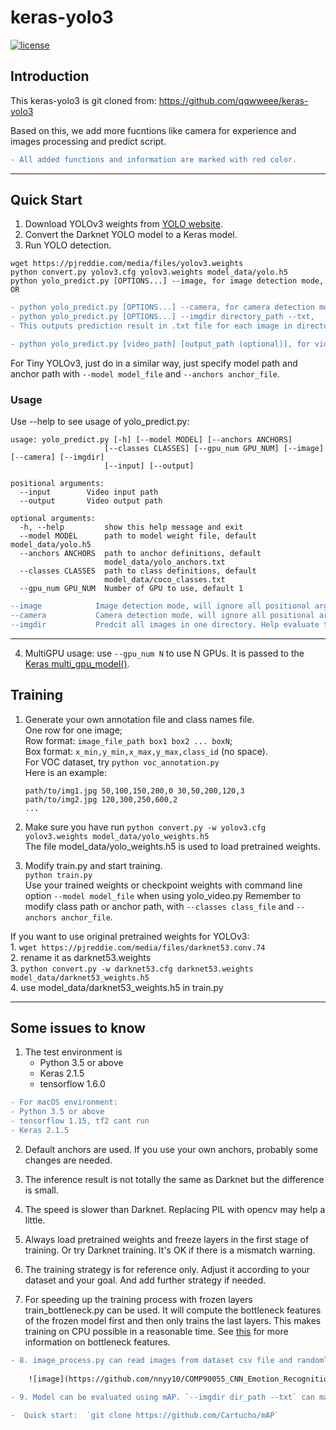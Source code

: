 # keras-yolo3

[![license](https://img.shields.io/github/license/mashape/apistatus.svg)](LICENSE)

## Introduction

This keras-yolo3 is git cloned from: https://github.com/qqwweee/keras-yolo3

Based on this, we add more fucntions like camera for experience and images processing and predict script.
```diff
- All added functions and information are marked with red color.
```


---

## Quick Start

1. Download YOLOv3 weights from [YOLO website](http://pjreddie.com/darknet/yolo/).
2. Convert the Darknet YOLO model to a Keras model.
3. Run YOLO detection.

```
wget https://pjreddie.com/media/files/yolov3.weights
python convert.py yolov3.cfg yolov3.weights model_data/yolo.h5
python yolo_predict.py [OPTIONS...] --image, for image detection mode, OR
```
```diff
- python yolo_predict.py [OPTIONS...] --camera, for camera detection mode, OR
- python yolo_predict.py [OPTIONS...] --imgdir directory_path --txt, 
- This outputs prediction result in .txt file for each image in directory, OR

- python yolo_predict.py [video_path] [output_path (optional)], for video detection mode
```

For Tiny YOLOv3, just do in a similar way, just specify model path and anchor path with `--model model_file` and `--anchors anchor_file`.

### Usage
Use --help to see usage of yolo_predict.py:
```
usage: yolo_predict.py [-h] [--model MODEL] [--anchors ANCHORS]
                     [--classes CLASSES] [--gpu_num GPU_NUM] [--image] [--camera] [--imgdir]
                     [--input] [--output]

positional arguments:
  --input        Video input path
  --output       Video output path

optional arguments:
  -h, --help         show this help message and exit
  --model MODEL      path to model weight file, default model_data/yolo.h5
  --anchors ANCHORS  path to anchor definitions, default
                     model_data/yolo_anchors.txt
  --classes CLASSES  path to class definitions, default
                     model_data/coco_classes.txt
  --gpu_num GPU_NUM  Number of GPU to use, default 1
```
```diff
--image            Image detection mode, will ignore all positional arguments
--camera           Camera detection mode, will ignore all positional arguments
--imgdir           Predcit all images in one directory. Help evaluate the model using mAP.
```
---

4. MultiGPU usage: use `--gpu_num N` to use N GPUs. It is passed to the [Keras multi_gpu_model()](https://keras.io/utils/#multi_gpu_model).

## Training

1. Generate your own annotation file and class names file.  
    One row for one image;  
    Row format: `image_file_path box1 box2 ... boxN`;  
    Box format: `x_min,y_min,x_max,y_max,class_id` (no space).  
    For VOC dataset, try `python voc_annotation.py`  
    Here is an example:
    ```
    path/to/img1.jpg 50,100,150,200,0 30,50,200,120,3
    path/to/img2.jpg 120,300,250,600,2
    ...
    ```

2. Make sure you have run `python convert.py -w yolov3.cfg yolov3.weights model_data/yolo_weights.h5`  
    The file model_data/yolo_weights.h5 is used to load pretrained weights.

3. Modify train.py and start training.  
    `python train.py`  
    Use your trained weights or checkpoint weights with command line option `--model model_file` when using yolo_video.py
    Remember to modify class path or anchor path, with `--classes class_file` and `--anchors anchor_file`.

If you want to use original pretrained weights for YOLOv3:  
    1. `wget https://pjreddie.com/media/files/darknet53.conv.74`  
    2. rename it as darknet53.weights  
    3. `python convert.py -w darknet53.cfg darknet53.weights model_data/darknet53_weights.h5`  
    4. use model_data/darknet53_weights.h5 in train.py

---

## Some issues to know

1. The test environment is
    - Python 3.5 or above
    - Keras 2.1.5
    - tensorflow 1.6.0
```diff    
- For macOS environment:
- Python 3.5 or above
- tensorflow 1.15, tf2 cant run
- Keras 2.1.5
```

2. Default anchors are used. If you use your own anchors, probably some changes are needed.

3. The inference result is not totally the same as Darknet but the difference is small.

4. The speed is slower than Darknet. Replacing PIL with opencv may help a little.

5. Always load pretrained weights and freeze layers in the first stage of training. Or try Darknet training. It's OK if there is a mismatch warning.

6. The training strategy is for reference only. Adjust it according to your dataset and your goal. And add further strategy if needed.

7. For speeding up the training process with frozen layers train_bottleneck.py can be used. It will compute the bottleneck features of the frozen model first and then only trains the last layers. This makes training on CPU possible in a reasonable time. See [this](https://blog.keras.io/building-powerful-image-classification-models-using-very-little-data.html) for more information on bottleneck features.
```diff
- 8. image_process.py can read images from dataset csv file and randomly merge 1,2,4,9 pictures into one image. Like this:
    
    ![image](https://github.com/nnyy10/COMP90055_CNN_Emotion_Recognition/blob/master/keras-yolo3/imagefile/image_process.png)
    
- 9. Model can be evaluated using mAP. `--imgdir dir_path --txt` can make predictions .txt files for mAP

-  Quick start:  `git clone https://github.com/Cartucho/mAP`
```
